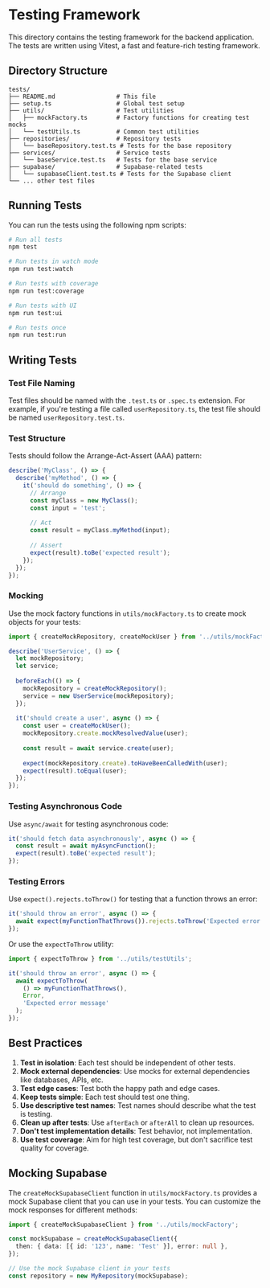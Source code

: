 # Testing Framework

This directory contains the testing framework for the backend application. The tests are written using Vitest, a fast and feature-rich testing framework.

## Directory Structure

```
tests/
├── README.md                 # This file
├── setup.ts                  # Global test setup
├── utils/                    # Test utilities
│   ├── mockFactory.ts        # Factory functions for creating test mocks
│   └── testUtils.ts          # Common test utilities
├── repositories/             # Repository tests
│   └── baseRepository.test.ts # Tests for the base repository
├── services/                 # Service tests
│   └── baseService.test.ts   # Tests for the base service
├── supabase/                 # Supabase-related tests
│   └── supabaseClient.test.ts # Tests for the Supabase client
└── ... other test files
```

## Running Tests

You can run the tests using the following npm scripts:

```bash
# Run all tests
npm test

# Run tests in watch mode
npm run test:watch

# Run tests with coverage
npm run test:coverage

# Run tests with UI
npm run test:ui

# Run tests once
npm run test:run
```

## Writing Tests

### Test File Naming

Test files should be named with the `.test.ts` or `.spec.ts` extension. For example, if you're testing a file called `userRepository.ts`, the test file should be named `userRepository.test.ts`.

### Test Structure

Tests should follow the Arrange-Act-Assert (AAA) pattern:

```typescript
describe('MyClass', () => {
  describe('myMethod', () => {
    it('should do something', () => {
      // Arrange
      const myClass = new MyClass();
      const input = 'test';
      
      // Act
      const result = myClass.myMethod(input);
      
      // Assert
      expect(result).toBe('expected result');
    });
  });
});
```

### Mocking

Use the mock factory functions in `utils/mockFactory.ts` to create mock objects for your tests:

```typescript
import { createMockRepository, createMockUser } from '../utils/mockFactory';

describe('UserService', () => {
  let mockRepository;
  let service;
  
  beforeEach(() => {
    mockRepository = createMockRepository();
    service = new UserService(mockRepository);
  });
  
  it('should create a user', async () => {
    const user = createMockUser();
    mockRepository.create.mockResolvedValue(user);
    
    const result = await service.create(user);
    
    expect(mockRepository.create).toHaveBeenCalledWith(user);
    expect(result).toEqual(user);
  });
});
```

### Testing Asynchronous Code

Use `async/await` for testing asynchronous code:

```typescript
it('should fetch data asynchronously', async () => {
  const result = await myAsyncFunction();
  expect(result).toBe('expected result');
});
```

### Testing Errors

Use `expect().rejects.toThrow()` for testing that a function throws an error:

```typescript
it('should throw an error', async () => {
  await expect(myFunctionThatThrows()).rejects.toThrow('Expected error message');
});
```

Or use the `expectToThrow` utility:

```typescript
import { expectToThrow } from '../utils/testUtils';

it('should throw an error', async () => {
  await expectToThrow(
    () => myFunctionThatThrows(),
    Error,
    'Expected error message'
  );
});
```

## Best Practices

1. **Test in isolation**: Each test should be independent of other tests.
2. **Mock external dependencies**: Use mocks for external dependencies like databases, APIs, etc.
3. **Test edge cases**: Test both the happy path and edge cases.
4. **Keep tests simple**: Each test should test one thing.
5. **Use descriptive test names**: Test names should describe what the test is testing.
6. **Clean up after tests**: Use `afterEach` or `afterAll` to clean up resources.
7. **Don't test implementation details**: Test behavior, not implementation.
8. **Use test coverage**: Aim for high test coverage, but don't sacrifice test quality for coverage.

## Mocking Supabase

The `createMockSupabaseClient` function in `utils/mockFactory.ts` provides a mock Supabase client that you can use in your tests. You can customize the mock responses for different methods:

```typescript
import { createMockSupabaseClient } from '../utils/mockFactory';

const mockSupabase = createMockSupabaseClient({
  then: { data: [{ id: '123', name: 'Test' }], error: null },
});

// Use the mock Supabase client in your tests
const repository = new MyRepository(mockSupabase);
```